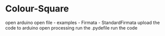 # Colour-Square
open arduino 
open file - examples - Firmata - StandardFirmata
upload the code to arduino 
open processing 
run the .pydefile
run the code 
